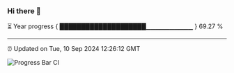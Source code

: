 ### Hi there 👋

⏳ Year progress { ████████████████████▁▁▁▁▁▁▁▁▁▁ } 69.27 %

---

⏰ Updated on Tue, 10 Sep 2024 12:26:12 GMT

![Progress Bar CI](https://github.com/liununu/liununu/workflows/Progress%20Bar%20CI/badge.svg)
